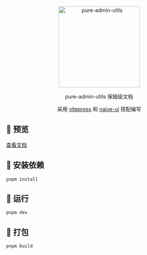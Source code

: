 <br>
<p align="center">
  <a href="https://pure-admin-utils.netlify.app" target="_blank">
    <img src="https://xiaoxian521.github.io/hyperlink/img/pureadmin-utils.png" alt="pure-admin-utils" width="220" />
  </a>
</p>

<p align="center">
  pure-admin-utils 保姆级文档
</p>

<p align="center">
  采用 <a href="https://vitepress.dev/" target="_blank">vitepress</a> 和 <a href="https://www.naiveui.com/zh-CN/"
    target="_blank">naive-ui</a> 搭配编写
</p>

## 👀 预览

[查看文档](https://pure-admin-utils.netlify.app)

## 📡 安装依赖

```
pnpm install
```

## 🚀 运行

```
pnpm dev
```

## 🕋 打包

```
pnpm build
```
